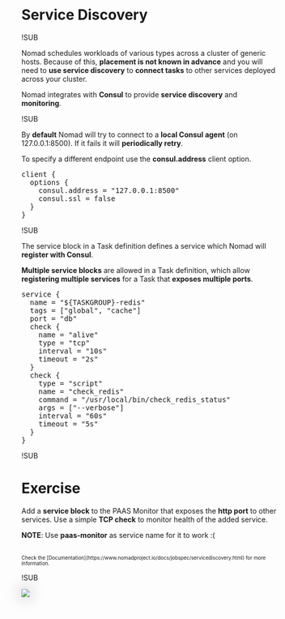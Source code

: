 <!-- .slide: data-background="#040811" data-background-image="/img/hashi-grid-white.svg" data-background-size="cover" data-background-position="center" -->
# Service Discovery

!SUB
<!-- .slide: data-background-image="/img/hashi-grid-gray.svg" data-background-size="cover" data-background-position="center" -->
Nomad schedules workloads of various types across a cluster of generic hosts. Because of this, **placement is not known in advance** and you will need to **use service discovery** to **connect tasks** to other services deployed across your cluster.

Nomad integrates with **Consul** to provide **service discovery** and **monitoring**.

!SUB
<!-- .slide: data-background-image="/img/hashi-grid-gray.svg" data-background-size="cover" data-background-position="center" -->
By **default** Nomad will try to connect to a **local Consul agent** (on 127.0.0.1:8500). If it fails it will **periodically retry**.

To specify a different endpoint use the **consul.address** client option.

<pre>
client <span class="bracket">{</span>
  options <span class="bracket">{</span>
    consul.address = <span class="bracket">"127.0.0.1:8500"</span>
    consul.ssl = <span class="bracket">false</span>
  <span class="bracket">}</span>
<span class="bracket">}</span>
</pre>

!SUB
<!-- .slide: data-background-image="/img/hashi-grid-gray.svg" data-background-size="cover" data-background-position="center" -->
The service block in a Task definition defines a service which Nomad will **register with Consul**.

**Multiple service blocks** are allowed in a Task definition, which allow **registering multiple services** for a Task that **exposes multiple ports**.

<pre>
service <span class="bracket">{</span>
  name = <span class="value">"${TASKGROUP}-redis"</span>
  tags = [<span class="value">"global"</span>, <span class="value">"cache"</span>]
  port = <span class="value">"db"</span>
  check <span class="bracket">{</span>
    name = <span class="value">"alive"</span>
    type = <span class="value">"tcp"</span>
    interval = <span class="value">"10s"</span>
    timeout = <span class="value">"2s"</span>
  <span class="bracket">}</span>
  check <span class="bracket">{</span>
    type = <span class="value">"script"</span>
    name = <span class="value">"check_redis"</span>
    command = <span class="value">"/usr/local/bin/check_redis_status"</span>
    args = [<span class="value">"--verbose"</span>]
    interval = <span class="value">"60s"</span>
    timeout = <span class="value">"5s"</span>
  <span class="bracket">}</span>
<span class="bracket">}</span>
</pre>

!SUB
<!-- .slide: data-background-image="/img/hashi-grid-gray.svg" data-background-size="cover" data-background-position="center" -->
# Exercise
Add a **service block** to the PAAS Monitor that exposes the **http port** to other services. Use a simple **TCP check** to monitor health of the added service.

**NOTE**: Use **paas-monitor** as service name for it to work :(

<br/>
<span style="font-size: 70%">Check the [Documentation](https://www.nomadproject.io/docs/jobspec/servicediscovery.html) for more information.</span>

!SUB
<!-- .slide: data-background-image="/img/hashi-grid-gray.svg" data-background-size="cover" data-background-position="center" -->
<img style="box-shadow: 0 0 30px rgba(0,0,0,0.4);" src="/img/service-discovery.png"/>
